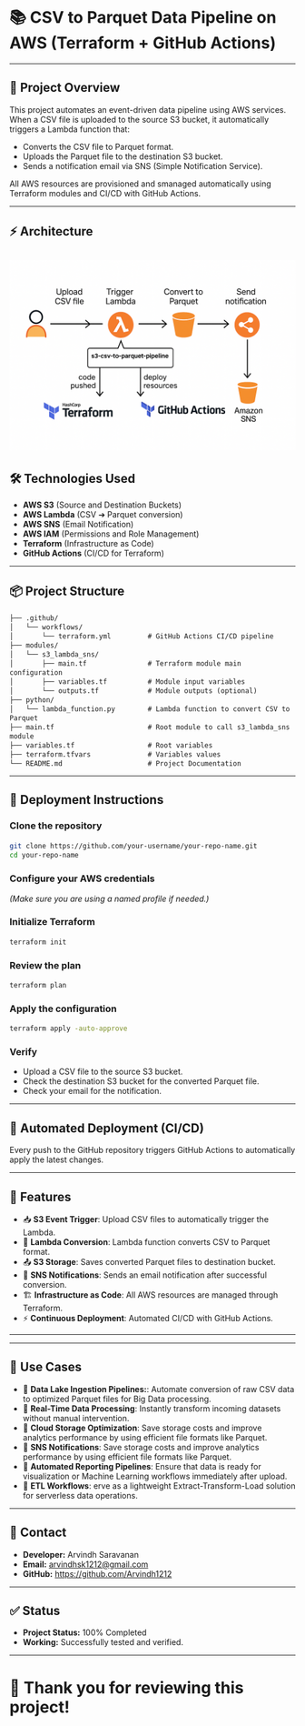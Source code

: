 # 📚 CSV to Parquet Data Pipeline on AWS (Terraform + GitHub Actions)

---

## 📙 Project Overview

This project automates an event-driven data pipeline using AWS services.
When a CSV file is uploaded to the source S3 bucket, it automatically triggers a Lambda function that:

- Converts the CSV file to Parquet format.
- Uploads the Parquet file to the destination S3 bucket.
- Sends a notification email via SNS (Simple Notification Service).

All AWS resources are provisioned and smanaged automatically using Terraform modules and CI/CD with GitHub Actions.

---

## ⚡ Architecture

![Architecture Diagram](./architecture.png)
---

## 🛠️ Technologies Used

- **AWS S3** (Source and Destination Buckets)
- **AWS Lambda** (CSV ➔ Parquet conversion)
- **AWS SNS** (Email Notification)
- **AWS IAM** (Permissions and Role Management)
- **Terraform** (Infrastructure as Code)
- **GitHub Actions** (CI/CD for Terraform)
---

## 📦 Project Structure
```
├── .github/
│   └── workflows/
│       └── terraform.yml         # GitHub Actions CI/CD pipeline
├── modules/
│   └── s3_lambda_sns/
│       ├── main.tf               # Terraform module main configuration
│       ├── variables.tf          # Module input variables
│       └── outputs.tf            # Module outputs (optional)
├── python/
│   └── lambda_function.py        # Lambda function to convert CSV to Parquet
├── main.tf                       # Root module to call s3_lambda_sns module
├── variables.tf                  # Root variables
├── terraform.tfvars              # Variables values
└── README.md                     # Project Documentation
```
---

## 🚀 Deployment Instructions

### Clone the repository

```bash
git clone https://github.com/your-username/your-repo-name.git
cd your-repo-name
```

### Configure your AWS credentials
*(Make sure you are using a named profile if needed.)*

### Initialize Terraform

```bash
terraform init
```

### Review the plan

```bash
terraform plan
```

### Apply the configuration

```bash
terraform apply -auto-approve
```

### Verify

- Upload a CSV file to the source S3 bucket.
- Check the destination S3 bucket for the converted Parquet file.
- Check your email for the notification.

---

## 💪 Automated Deployment (CI/CD)

Every push to the GitHub repository triggers GitHub Actions to automatically apply the latest changes.

---

## 🌟 Features

- 📥 **S3 Event Trigger**: Upload CSV files to automatically trigger the Lambda.
- 🔄 **Lambda Conversion**: Lambda function converts CSV to Parquet format.
- 📤 **S3 Storage**: Saves converted Parquet files to destination bucket.
- 📧 **SNS Notifications**: Sends an email notification after successful conversion.
- 🏗️ **Infrastructure as Code**: All AWS resources are managed through Terraform.
- ⚡ **Continuous Deployment**: Automated CI/CD with GitHub Actions.


---

---

## 💼  Use Cases

- 🧩 **Data Lake Ingestion Pipelines:**: Automate conversion of raw CSV data to optimized Parquet files for Big Data processing.
- 🧩 **Real-Time Data Processing**: Instantly transform incoming datasets without manual intervention.
- 🧩 **Cloud Storage Optimization**: Save storage costs and improve analytics performance by using efficient file formats like Parquet.
- 🧩 **SNS Notifications**: Save storage costs and improve analytics performance by using efficient file formats like Parquet.
- 🧩 **Automated Reporting Pipelines**: Ensure that data is ready for visualization or Machine Learning workflows immediately after upload.
- 🧩 **ETL Workflows**: erve as a lightweight Extract-Transform-Load solution for serverless data operations.


---

## 📧 Contact

- **Developer:** Arvindh Saravanan
- **Email:** arvindhsk1212@gmail.com
- **GitHub:** https://github.com/Arvindh1212

---

## ✅ Status

- **Project Status:** 100% Completed
- **Working:** Successfully tested and verified.

---


# 🎉 Thank you for reviewing this project!


